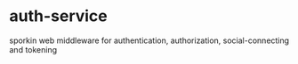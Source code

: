 auth-service
============


sporkin web middleware for authentication, authorization, social-connecting and tokening
